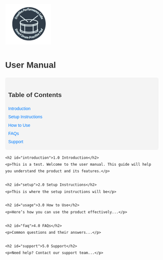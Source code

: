 
<!DOCTYPE html>
<html lang="en">
<head>
    <meta charset="UTF-8">
    <meta name="viewport" content="width=device-width, initial-scale=1.0">
    <title>User Manual</title>
    <style>
        body {
            font-family: Arial, sans-serif;
            line-height: 1.6;
            margin: 20px;
        }
        h1, h2 {
            color: #333;
        }
        .toc {
            background: #f4f4f4;
            padding: 10px;
            border-radius: 5px;
        }
        .toc a {
            display: block;
            margin: 5px 0;
            text-decoration: none;
            color: #007bff;
        }
        .toc a:hover {
            text-decoration: underline;
        }
    </style>
</head>
<body>
    <img src="logo.png" alt="Company Logo" width="150">
    <h1>User Manual</h1>
    <div class="toc">
        <h2>Table of Contents</h2>
        <a href="#introduction">Introduction</a>
        <a href="#setup">Setup Instructions</a>
        <a href="#usage">How to Use</a>
        <a href="#faq">FAQs</a>
        <a href="#support">Support</a>
    </div>

    <h2 id="introduction">1.0 Introduction</h2>
    <p>This is a test. Welcome to the user manual. This guide will help you understand the product and its features.</p>

    <h2 id="setup">2.0 Setup Instructions</h2>
    <p>This is where the setup instructions will be</p>

    <h2 id="usage">3.0 How to Use</h2>
    <p>Here’s how you can use the product effectively...</p>

    <h2 id="faq">4.0 FAQs</h2>
    <p>Common questions and their answers...</p>

    <h2 id="support">5.0 Support</h2>
    <p>Need help? Contact our support team...</p>
</body>
</html>

